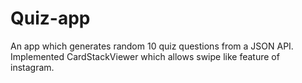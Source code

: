 # Quiz-app

An app which generates random 10 quiz questions from a JSON API.
Implemented CardStackViewer which allows swipe like feature of instagram. 

